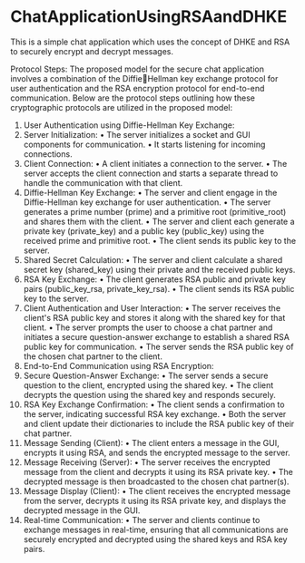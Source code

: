 # ChatApplicationUsingRSAandDHKE
This is a simple chat application which uses the concept of DHKE and RSA to securely encrypt and decrypt messages.

Protocol Steps:
The proposed model for the secure chat application involves a combination of the DiffieHellman key exchange protocol for user authentication and the RSA encryption protocol 
for end-to-end communication. Below are the protocol steps outlining how these 
cryptographic protocols are utilized in the proposed model:
1. User Authentication using Diffie-Hellman Key Exchange:
1. Server Initialization:
  • The server initializes a socket and GUI components for communication.
  • It starts listening for incoming connections.
2. Client Connection:
  • A client initiates a connection to the server.
  • The server accepts the client connection and starts a separate thread to 
handle the communication with that client.
3. Diffie-Hellman Key Exchange:
  • The server and client engage in the Diffie-Hellman key exchange for user 
authentication.
  • The server generates a prime number (prime) and a primitive root 
(primitive_root) and shares them with the client.
  • The server and client each generate a private key (private_key) and a 
public key (public_key) using the received prime and primitive root.
  • The client sends its public key to the server.
4. Shared Secret Calculation:
  • The server and client calculate a shared secret key (shared_key) using 
their private and the received public keys.
5. RSA Key Exchange:
  • The client generates RSA public and private key pairs (public_key_rsa, 
private_key_rsa).
  • The client sends its RSA public key to the server.
6. Client Authentication and User Interaction:
  • The server receives the client's RSA public key and stores it along with the 
shared key for that client.
  • The server prompts the user to choose a chat partner and initiates a secure 
question-answer exchange to establish a shared RSA public key for 
communication.
  • The server sends the RSA public key of the chosen chat partner to the 
client.
2. End-to-End Communication using RSA Encryption:
1. Secure Question-Answer Exchange:
  • The server sends a secure question to the client, encrypted using the shared 
key.
  • The client decrypts the question using the shared key and responds 
securely.
2. RSA Key Exchange Confirmation:
  • The client sends a confirmation to the server, indicating successful RSA 
key exchange.
  • Both the server and client update their dictionaries to include the RSA 
public key of their chat partner.
3. Message Sending (Client):
  • The client enters a message in the GUI, encrypts it using RSA, and sends 
the encrypted message to the server.
4. Message Receiving (Server):
  • The server receives the encrypted message from the client and decrypts it 
using its RSA private key.
  • The decrypted message is then broadcasted to the chosen chat partner(s).
5. Message Display (Client):
  • The client receives the encrypted message from the server, decrypts it 
using its RSA private key, and displays the decrypted message in the GUI.
6. Real-time Communication:
  • The server and clients continue to exchange messages in real-time, 
ensuring that all communications are securely encrypted and decrypted 
using the shared keys and RSA key pairs.
